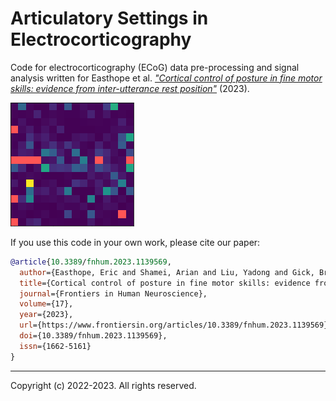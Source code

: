 # Articulatory Settings in Electrocorticography

Code for electrocorticography (ECoG) data pre-processing and signal analysis written for Easthope et al. [_"Cortical control of posture in fine motor skills: evidence from inter-utterance rest position"_](https://doi.org/10.3389/fnhum.2023.1139569) (2023).

![](as-in-ecog.png)

If you use this code in your own work, please cite our paper:

```bibtex
@article{10.3389/fnhum.2023.1139569,
  author={Easthope, Eric and Shamei, Arian and Liu, Yadong and Gick, Bryan and Fels, Sidney},
  title={Cortical control of posture in fine motor skills: evidence from inter-utterance rest position},
  journal={Frontiers in Human Neuroscience},
  volume={17},
  year={2023},
  url={https://www.frontiersin.org/articles/10.3389/fnhum.2023.1139569},       
  doi={10.3389/fnhum.2023.1139569},      
  issn={1662-5161}
}
```

---

Copyright (c) 2022-2023. All rights reserved.

